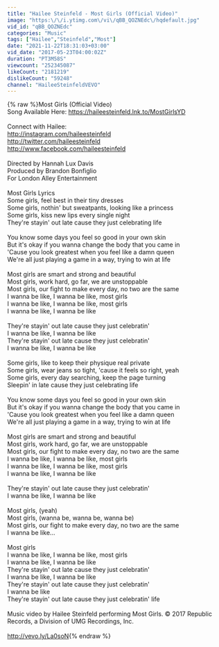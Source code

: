 ```yaml
---
title: "Hailee Steinfeld - Most Girls (Official Video)"
image: "https:\/\/i.ytimg.com\/vi\/qBB_QOZNEdc\/hqdefault.jpg"
vid_id: "qBB_QOZNEdc"
categories: "Music"
tags: ["Hailee","Steinfeld","Most"]
date: "2021-11-22T18:31:03+03:00"
vid_date: "2017-05-23T04:00:02Z"
duration: "PT3M58S"
viewcount: "252345087"
likeCount: "2181219"
dislikeCount: "59248"
channel: "HaileeSteinfeldVEVO"
---
```

{% raw %}Most Girls (Official Video)<br />Song Available Here: <a rel="nofollow" target="blank" href="https://haileesteinfeld.lnk.to/MostGirlsYD">https://haileesteinfeld.lnk.to/MostGirlsYD</a> <br /><br />Connect with Hailee:<br /><a rel="nofollow" target="blank" href="http://instagram.com/haileesteinfeld">http://instagram.com/haileesteinfeld</a> <br /><a rel="nofollow" target="blank" href="http://twitter.com/haileesteinfeld">http://twitter.com/haileesteinfeld</a> <br /><a rel="nofollow" target="blank" href="http://www.facebook.com/haileesteinfeld">http://www.facebook.com/haileesteinfeld</a> <br /><br />Directed by Hannah Lux Davis<br />Produced by Brandon Bonfiglio<br />For London Alley Entertainment<br /><br />Most Girls Lyrics<br />Some girls, feel best in their tiny dresses<br />Some girls, nothin' but sweatpants, looking like a princess<br />Some girls, kiss new lips every single night<br />They're stayin' out late cause they just celebrating life<br /><br />You know some days you feel so good in your own skin<br />But it's okay if you wanna change the body that you came in<br />'Cause you look greatest when you feel like a damn queen<br />We're all just playing a game in a way, trying to win at life<br /><br />Most girls are smart and strong and beautiful<br />Most girls, work hard, go far, we are unstoppable<br />Most girls, our fight to make every day, no two are the same<br />I wanna be like, I wanna be like, most girls<br />I wanna be like, I wanna be like, most girls<br />I wanna be like, I wanna be like<br /><br />They're stayin' out late cause they just celebratin'<br />I wanna be like, I wanna be like<br />They're stayin' out late cause they just celebratin'<br />I wanna be like, I wanna be like<br /><br />Some girls, like to keep their physique real private<br />Some girls, wear jeans so tight, 'cause it feels so right, yeah<br />Some girls, every day searching, keep the page turning<br />Sleepin' in late cause they just celebrating life<br /><br />You know some days you feel so good in your own skin<br />But it's okay if you wanna change the body that you came in<br />'Cause you look greatest when you feel like a damn queen<br />We're all just playing a game in a way, trying to win at life<br /><br />Most girls are smart and strong and beautiful<br />Most girls, work hard, go far, we are unstoppable<br />Most girls, our fight to make every day, no two are the same<br />I wanna be like, I wanna be like, most girls<br />I wanna be like, I wanna be like, most girls<br />I wanna be like, I wanna be like<br /><br />They're stayin' out late cause they just celebratin'<br />I wanna be like, I wanna be like<br /><br />Most girls, (yeah)<br />Most girls, (wanna be, wanna be, wanna be)<br />Most girls, our fight to make every day, no two are the same<br />I wanna be like...<br /><br />Most girls<br />I wanna be like, I wanna be like, most girls<br />I wanna be like, I wanna be like<br />They're stayin' out late cause they just celebratin'<br />I wanna be like, I wanna be like<br />They're stayin' out late cause they just celebratin'<br />I wanna be like<br />They're stayin' out late cause they just celebratin' life<br /><br />Music video by Hailee Steinfeld performing Most Girls. © 2017 Republic Records, a Division of UMG Recordings, Inc.<br /><br /><a rel="nofollow" target="blank" href="http://vevo.ly/La0soN">http://vevo.ly/La0soN</a>{% endraw %}
